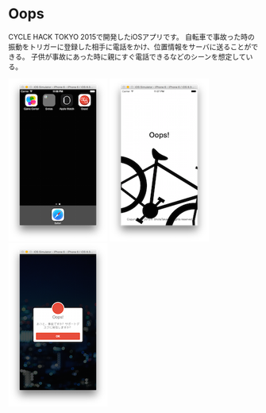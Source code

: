 # Oops

CYCLE HACK TOKYO 2015で開発したiOSアプリです。
自転車で事故った時の振動をトリガーに登録した相手に電話をかけ、位置情報をサーバに送ることができる。
子供が事故にあった時に親にすぐ電話できるなどのシーンを想定している。

![スクリーンショット 2015-06-27 23.08.36.png](https://github.com/takaishota/Oops/blob/master/242286694-.2015-06-27.23.08.36.png)
![スクリーンショット 2015-06-27 23.07.00.png](https://github.com/takaishota/Oops/blob/master/798211151-.2015-06-27.23.07.00.png)
![スクリーンショット 2015-06-27 23.04.39.png](https://github.com/takaishota/Oops/blob/master/1889309950-.2015-06-27.23.04.39.png)
